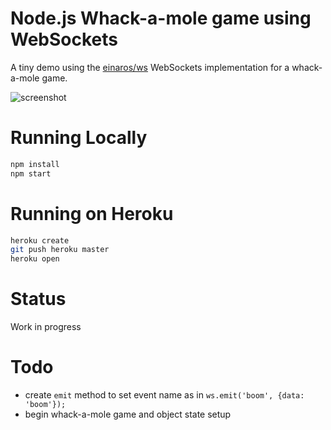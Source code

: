# Node.js Whack-a-mole game using WebSockets

A tiny demo using the [einaros/ws](http://einaros.github.io/ws/) WebSockets implementation for a whack-a-mole game.

![screenshot](http://f.cl.ly/items/18360S0w332S2F0b1D3H/Image%202014-07-17%20at%2011.59.38%20AM.png)

# Running Locally

``` bash
npm install
npm start
```

# Running on Heroku

``` bash
heroku create
git push heroku master
heroku open
```

# Status
Work in progress

# Todo
* create `emit` method to set event name as in `ws.emit('boom', {data: 'boom'});`
* begin whack-a-mole game and object state setup
